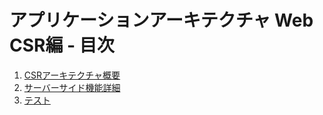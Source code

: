 # アプリケーションアーキテクチャ Web CSR編 - 目次

1. [CSRアーキテクチャ概要](csr-architecture-overview.md)
1. [サーバーサイド機能詳細](server-side-function.md)
    <!-- 1. クライアントサイド機能詳細 -->
1. [テスト](test.md)

